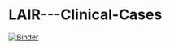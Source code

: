 # LAIR---Clinical-Cases
[![Binder](https://mybinder.org/badge_logo.svg)](https://mybinder.org/v2/gh/e-cui/LAIR---Clinical-Cases/master)
